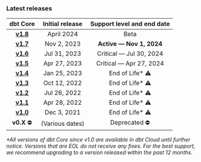 ### Latest releases

|                      dbt Core                                 | Initial release |      Support level and end date      |
|:-------------------------------------------------------------:|:---------------:|:-------------------------------------:|
| [**v1.8**](/docs/dbt-versions/core-upgrade/upgrading-to-v1.8) | April 2024    | Beta                              |
| [**v1.7**](/docs/dbt-versions/core-upgrade/upgrading-to-v1.7) | Nov 2, 2023   | <b>Active &mdash; Nov 1, 2024</b> | 
| [**v1.6**](/docs/dbt-versions/core-upgrade/upgrading-to-v1.6) | Jul 31, 2023  | Critical &mdash; Jul 30, 2024 |  
| [**v1.5**](/docs/dbt-versions/core-upgrade/upgrading-to-v1.5) | Apr 27, 2023  | Critical &mdash; Apr 27, 2024 |
| [**v1.4**](/docs/dbt-versions/core-upgrade/upgrading-to-v1.4) | Jan 25, 2023  | End of Life* ⚠️ | 
| [**v1.3**](/docs/dbt-versions/core-upgrade/upgrading-to-v1.3) | Oct 12, 2022  | End of Life* ⚠️ |
| [**v1.2**](/docs/dbt-versions/core-upgrade/upgrading-to-v1.2) | Jul 26, 2022  | End of Life* ⚠️ | 
| [**v1.1**](/docs/dbt-versions/core-upgrade/upgrading-to-v1.1) | Apr 28, 2022  | End of Life* ⚠️ |
| [**v1.0**](/docs/dbt-versions/core-upgrade/upgrading-to-v1.0) | Dec 3, 2021   | End of Life* ⚠️ | 
|  **v0.X** ⛔️                                               | (Various dates) | Deprecated ⛔️  | Deprecated ⛔️            | 
_*All versions of dbt Core since v1.0 are available in dbt Cloud until further notice. Versions that are EOL do not receive any fixes. For the best support, we recommend upgrading to a version released within the past 12 months._

